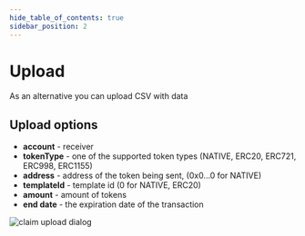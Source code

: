```yaml
---
hide_table_of_contents: true
sidebar_position: 2
---
```


# Upload

As an alternative you can upload CSV with data

## Upload options

- **account** - receiver
- **tokenType** - one of the supported token types (NATIVE, ERC20, ERC721, ERC998, ERC1155)
- **address** - address of the token being sent, (0x0...0 for NATIVE)
- **templateId** - template id (0 for NATIVE, ERC20)
- **amount** - amount of tokens
- **end date** - the expiration date of the transaction

![claim upload dialog](/img/admin/mechanics-simple/claim/claim_upload_dialog.png)
